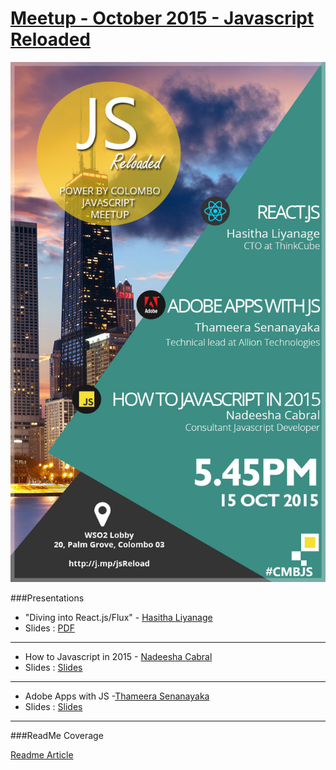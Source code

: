 [Meetup - October 2015 - Javascript Reloaded](http://j.mp/jsReload)
==================

![jsReload](https://raw.githubusercontent.com/CMBJS/Meetups/master/Oct%20-%202015/9th.jpg)

###Presentations


* "Diving into React.js/Flux" - [Hasitha Liyanage](https://twitter.com/h_liyan)
* Slides : [PDF](https://raw.githubusercontent.com/CMBJS/Meetups/master/Oct%20-%202015/2015-10-15-CMBJS-DivingintoReact.jsFlux.pdf)

----

* How to Javascript in 2015 - [Nadeesha Cabral](https://twitter.com/ncthis)
* Slides : [Slides](http://slides.com/nadeeshacabral/deck-4#/)

----
* Adobe Apps with JS -[Thameera‏ Senanayaka](https://twitter.com/thameera)
* Slides : [Slides](http://slides.com/thameera/js-in-adobe-apps)

---

###ReadMe Coverage

[Readme Article](http://readme.lk/cmbjs-javascript-reloaded/)



